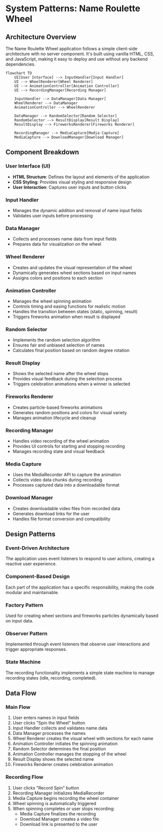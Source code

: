 # System Patterns: Name Roulette Wheel

## Architecture Overview
The Name Roulette Wheel application follows a simple client-side architecture with no server component. It's built using vanilla HTML, CSS, and JavaScript, making it easy to deploy and use without any backend dependencies.

```mermaid
flowchart TD
    UI[User Interface] --> InputHandler[Input Handler]
    UI --> WheelRenderer[Wheel Renderer]
    UI --> AnimationController[Animation Controller]
    UI --> RecordingManager[Recording Manager]
    
    InputHandler --> DataManager[Data Manager]
    WheelRenderer --> DataManager
    AnimationController --> WheelRenderer
    
    DataManager --> RandomSelector[Random Selector]
    RandomSelector --> ResultDisplay[Result Display]
    ResultDisplay --> FireworksRenderer[Fireworks Renderer]
    
    RecordingManager --> MediaCapture[Media Capture]
    MediaCapture --> DownloadManager[Download Manager]
```

## Component Breakdown

### User Interface (UI)
- **HTML Structure**: Defines the layout and elements of the application
- **CSS Styling**: Provides visual styling and responsive design
- **User Interaction**: Captures user inputs and button clicks

### Input Handler
- Manages the dynamic addition and removal of name input fields
- Validates user inputs before processing

### Data Manager
- Collects and processes name data from input fields
- Prepares data for visualization on the wheel

### Wheel Renderer
- Creates and updates the visual representation of the wheel
- Dynamically generates wheel sections based on input names
- Assigns colors and positions to each section

### Animation Controller
- Manages the wheel spinning animation
- Controls timing and easing functions for realistic motion
- Handles the transition between states (static, spinning, result)
- Triggers fireworks animation when result is displayed

### Random Selector
- Implements the random selection algorithm
- Ensures fair and unbiased selection of names
- Calculates final position based on random degree rotation

### Result Display
- Shows the selected name after the wheel stops
- Provides visual feedback during the selection process
- Triggers celebration animations when a winner is selected

### Fireworks Renderer
- Creates particle-based fireworks animations
- Generates random positions and colors for visual variety
- Manages animation lifecycle and cleanup

### Recording Manager
- Handles video recording of the wheel animation
- Provides UI controls for starting and stopping recording
- Manages recording state and visual feedback

### Media Capture
- Uses the MediaRecorder API to capture the animation
- Collects video data chunks during recording
- Processes captured data into a downloadable format

### Download Manager
- Creates downloadable video files from recorded data
- Generates download links for the user
- Handles file format conversion and compatibility

## Design Patterns

### Event-Driven Architecture
The application uses event listeners to respond to user actions, creating a reactive user experience.

### Component-Based Design
Each part of the application has a specific responsibility, making the code modular and maintainable.

### Factory Pattern
Used for creating wheel sections and fireworks particles dynamically based on input data.

### Observer Pattern
Implemented through event listeners that observe user interactions and trigger appropriate responses.

### State Machine
The recording functionality implements a simple state machine to manage recording states (idle, recording, completed).

## Data Flow

### Main Flow
1. User enters names in input fields
2. User clicks "Spin the Wheel" button
3. Input Handler collects and validates name data
4. Data Manager processes the names
5. Wheel Renderer creates the visual wheel with sections for each name
6. Animation Controller initiates the spinning animation
7. Random Selector determines the final position
8. Animation Controller manages the stopping of the wheel
9. Result Display shows the selected name
10. Fireworks Renderer creates celebration animation

### Recording Flow
1. User clicks "Record Spin" button
2. Recording Manager initializes MediaRecorder
3. Media Capture begins recording the wheel container
4. Wheel spinning is automatically triggered
5. When spinning completes or user stops recording:
   - Media Capture finalizes the recording
   - Download Manager creates a video file
   - Download link is presented to the user
